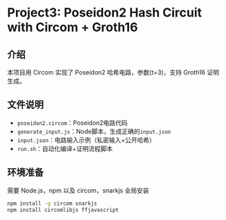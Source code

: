 # Project3: Poseidon2 Hash Circuit with Circom + Groth16

## 介绍

本项目用 Circom 实现了 Poseidon2 哈希电路，参数(t=3)，支持 Groth16 证明生成。

## 文件说明

- `poseidon2.circom`：Poseidon2电路代码
- `generate_input.js`：Node脚本，生成正确的`input.json`
- `input.json`：电路输入示例（私密输入+公开哈希）
- `run.sh`：自动化编译+证明流程脚本

## 环境准备

需要 Node.js，npm 以及 circom，snarkjs 全局安装

```bash
npm install -g circom snarkjs
npm install circomlibjs ffjavascript
